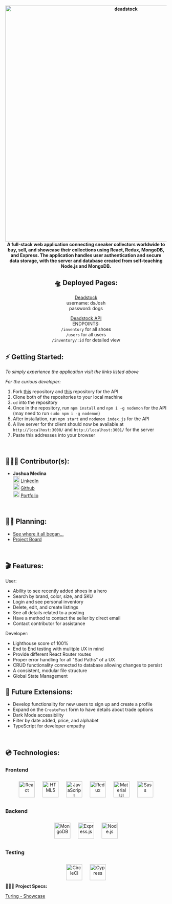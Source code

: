 <h4 align="center">
  <img alt="deadstock" src="https://user-images.githubusercontent.com/102757890/207121916-2772741b-aee8-4c9e-8a0d-2ea03d0d9d2d.jpg" width="738px"/><br/>
A full-stack web application connecting sneaker collectors worldwide to buy, sell, and showcase their collections using React, Redux, MongoDB, and Express. The application handles user authentication and secure data storage, with the server and database created from self-teaching Node.js and MongoDB.
</h4>


<div align="center">

## 🛸 <b>Deployed Pages:</b>

[Deadstock](https://deadstock-seven.vercel.app/)
<br>
username: dsJosh <br> password: dogs

[Deadstock API](https://ds-v2-api.vercel.app/)
<br>
ENDPOINTS:<br>`/inventory` for all shoes<br>
`/users` for all users<br>
`/inventory/:id` for detailed view

</div>


## ⚡️ <b>Getting Started:</b>

_To simply experience the application visit the links listed above_

_For the curious developer:_

1. Fork [this](https://github.com/jrmedina/deadstock) repository and [this](https://github.com/jrmedina/deadstock-v2-api) repository for the API
2. Clone both of the repositories to your local machine
3. `cd` into the repository
4. Once in the repository, run `npm install` and `npm i -g nodemon` for the API (may need to run `sudo npm i -g nodemon`)
5. After installation, run `npm start` and `nodemon index.js` for the API
6. A live server for thr client should now be available at `http://localhost:3000/` and `http://localhost:3001/` for the server
7. Paste this addresses into your browser

<br>

## 🧑🏻‍💻 <b>Contributor(s):</b>

- <b>Joshua Medina</b><br>
  <img alt="LinkedIn" src="https://user-images.githubusercontent.com/102757890/183784713-c18feb13-d2db-47e1-883c-602cc2fd1782.png" width="20px"/> [LinkedIn](https://www.linkedin.com/in/joshua-medina/) <br>
  <img alt="Github" src="https://user-images.githubusercontent.com/25181517/117364276-fc4eb280-aebd-11eb-92ba-8a6ef74b7313.png" width="20px"/> [Github](https://github.com/jrmedina)
  <br><img alt="Portfolio" src="https://user-images.githubusercontent.com/102757890/207123408-389ee013-fc3e-4a96-a10c-94da412e9419.png" width="20px"/> [Portfolio](https://joshmedina.vercel.app/)
<br>

## ✍🏼 <b>Planning:</b>

- [See where it all began...](https://www.figma.com/file/UtNCuIZ2lImAGiE3lwckvo/Untitled?node-id=0%3A1)
- [Project Board](https://github.com/users/jrmedina/projects/4)
<br>

## 🎬 <b>Features:</b>

User:

- Ability to see recently added shoes in a hero
- Search by brand, color, size, and SKU
- Login and see personal inventory
- Delete, edit, and create listings
- See all details related to a posting
- Have a method to contact the seller by direct email
- Contact contributor for assistance

Developer:

- Lighthouse score of 100%
- End to End testing with mulitple UX in mind
- Provide different React Router routes
- Proper error handling for all "Sad Paths" of a UX
- CRUD functionality connected to database allowing changes to persist
- A consistent, modular file structure
- Global State Management



## 🔮 <b>Future Extensions:</b>

- Develop functionality for new users to sign up and create a profile
- Expand on the `CreatePost` form to have details about trade options
- Dark Mode accessibility
- Filter by date added, price, and alphabet
- TypeScript for developer empathy

<br>

## 💿 <b>Technologies:</b>
<div align="center>
<table><tr><td valign="top" width="33%">



### Frontend  
<div align="center">  
<a href="https://reactjs.org/" target="_blank"><img style="margin: 10px" src="https://profilinator.rishav.dev/skills-assets/react-original-wordmark.svg" alt="React" height="50" /></a>  
<a href="https://en.wikipedia.org/wiki/HTML5" target="_blank"><img style="margin: 10px" src="https://profilinator.rishav.dev/skills-assets/html5-original-wordmark.svg" alt="HTML5" height="50" /></a>  
<a href="https://www.javascript.com/" target="_blank"><img style="margin: 10px" src="https://profilinator.rishav.dev/skills-assets/javascript-original.svg" alt="JavaScript" height="50" /></a>  
<a href="https://redux.js.org/" target="_blank"><img style="margin: 10px" src="https://profilinator.rishav.dev/skills-assets/redux-original.svg" alt="Redux" height="50" /></a>  
<a href="https://mui.com/" target="_blank"><img style="margin: 10px" src="https://profilinator.rishav.dev/skills-assets/mui.png" alt="Material UI" height="50" /></a>  
<a href="https://sass-lang.com/" target="_blank"><img style="margin: 10px" src="https://profilinator.rishav.dev/skills-assets/sass-original.svg" alt="Sass" height="50" /></a>  
</div>

</td><td valign="top" width="33%">



### Backend  
<div align="center">  
<a href="https://www.mongodb.com/" target="_blank"><img style="margin: 10px" src="https://profilinator.rishav.dev/skills-assets/mongodb-original-wordmark.svg" alt="MongoDB" height="50" /></a>  
<a href="https://expressjs.com/" target="_blank"><img style="margin: 10px" src="https://ih1.redbubble.net/image.438908244.6144/st,small,507x507-pad,600x600,f8f8f8.u2.jpg" alt="Express.js" height="50" /></a>  
<a href="https://nodejs.org/" target="_blank"><img style="margin: 10px" src="https://profilinator.rishav.dev/skills-assets/nodejs-original-wordmark.svg" alt="Node.js" height="50" /></a>  
</div>

</td><td valign="top" width="33%">



### Testing  
<div align="center">  
 <a href="https://circleci.com/" target="_blank"><img style="margin: 10px" src="https://upload.wikimedia.org/wikipedia/commons/thumb/8/82/Circleci-icon-logo.svg/1200px-Circleci-icon-logo.svg.png" alt="CircleCi" height="50" /></a>  
  <a href="https://cypress.io/" target="_blank"><img style="margin: 10px" src="https://res.cloudinary.com/crunchbase-production/image/upload/c_lpad,f_auto,q_auto:eco,dpr_1/ih3wgcjnztxkqpvy8t8b" alt="Cypress" height="50" /></a>  
</div>

</td></tr></table>  

</div

## 🕵🏻‍♂️ <b>Project Specs:</b>

[Turing - Showcase](https://frontend.turing.edu/projects/module-3/showcase.html)
